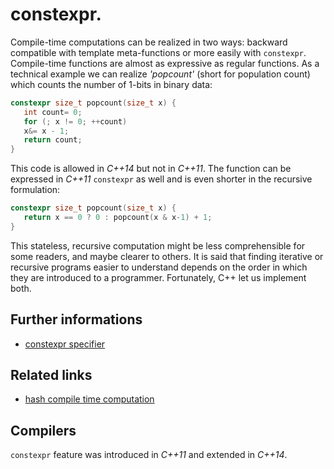 # constexpr.
Compile-time computations can be realized in two ways: backward compatible with template meta-functions or more easily with `constexpr`. 
Compile-time functions are almost as expressive as regular functions. As a technical example we can realize _'popcount'_ (short for population count) which counts the number of 1-bits in binary data:
```cpp
constexpr size_t popcount(size_t x) {
   int count= 0;
   for (; x != 0; ++count)
   x&= x - 1;
   return count;
}
```
This code is allowed in _C++14_ but not in _C++11_. The function can be expressed in _C++11_ `constexpr` as well and is even shorter in the recursive formulation:
```cpp
constexpr size_t popcount(size_t x) {
   return x == 0 ? 0 : popcount(x & x-1) + 1;
}
```
This stateless, recursive computation might be less comprehensible for some readers, and maybe clearer to others. It is said that finding iterative or recursive programs easier to understand depends on the order in which they are introduced to a programmer.
Fortunately, C++ let us implement both.


## Further informations
* [constexpr specifier](https://en.cppreference.com/w/cpp/language/constexpr)

## Related links
* [hash compile time computation](https://github.com/nikolaAV/skeleton/tree/master/switch_string)

## Compilers
`constexpr` feature was introduced in _C++11_ and extended in _C++14_.
